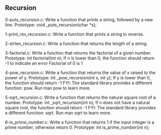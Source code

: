 ## Recursion

0-puts_recursion.c: Write a function that prints a string, followed by a new line.
Prototype: void _puts_recursion(char *s);

1-print_rev_recursion.c: Write a function that prints a string in reverse.

2-strlen_recursion.c: Write a function that returns the length of a string.

3-factorial.c: Write a function that returns the factorial of a given number.
Prototype: int factorial(int n);
If n is lower than 0, the function should return -1 to indicate an error
Factorial of 0 is 1

4-pow_recursion.c: Write a function that returns the value of x raised to the power of y.
Prototype: int _pow_recursion(int x, int y);
If y is lower than 0, the function should return -1
FYI: The standard library provides a different function: pow. Run man pow to learn more.

5-sqrt_recursion.c: Write a function that returns the natural square root of a number.
Prototype: int _sqrt_recursion(int n);
If n does not have a natural square root, the function should return -1
FYI: The standard library provides a different function: sqrt. Run man sqrt to learn more.

6-is_prime_number.c: Write a function that returns 1 if the input integer is a prime number, otherwise return 0.
Prototype: int is_prime_number(int n);

